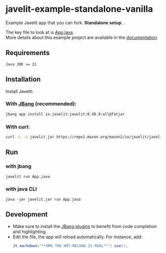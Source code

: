 # javelit-example-standalone-vanilla
Example Javelit app that you can fork. 
**Standalone setup.** .

The key file to look at is [App.java](App.java).  
More details about this example project are available in the [documentation](https://docs.javelit.io/get-started/installation/standalone-without-build-tool).

## Requirements

`Java JDK >= 21`

## Installation

Install Javelit:

### With [JBang](https://www.jbang.dev/) (recommended):
```bash
jbang app install io.javelit:javelit:0.49.0:all@fatjar
```

### With curl:

```bash
curl -L -o javelit.jar https://repo1.maven.org/maven2/io/javelit/javelit/0.49.0/javelit-0.49.0-all.jar
```

## Run 

### with jbang
```bash
javelit run App.java
```

### with java CLI
```
java -jar javelit.jar run App.java
```

## Development
- Make sure to install the [JBang plugins](https://plugins.jetbrains.com/plugin/18257-jbang) to benefit from code completion and highlighting.
- Edit the file, the app will reload automatically.
  For instance, add:
  ```java
  Jt.markdown("**OMG THE HOT-RELOAD IS REAL**").use();
  ```
    


